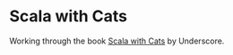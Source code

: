 Scala with Cats
===============

Working through the book [Scala with Cats](https://underscore.io/books/scala-with-cats) by Underscore.
